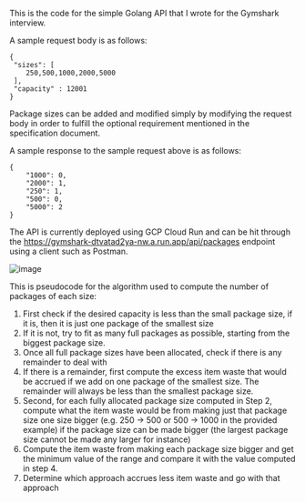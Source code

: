 This is the code for the simple Golang API that I wrote for the Gymshark interview.

A sample request body is as follows: 

```
{
 "sizes": [
    250,500,1000,2000,5000
 ],
 "capacity" : 12001
}
```

Package sizes can be added and modified simply by modifying the request body in order to fulfill the optional requirement mentioned in the specification document.

A sample response to the sample request above is as follows:

```
{
    "1000": 0,
    "2000": 1,
    "250": 1,
    "500": 0,
    "5000": 2
}
```

The API is currently deployed using GCP Cloud Run and can be hit through the https://gymshark-dtvatad2ya-nw.a.run.app/api/packages endpoint using a client such as Postman. 

![image](https://github.com/lochirin/obrien-sim-gymshark/assets/162650499/20ac76ba-34ab-44d7-832a-f3268e966f5b)

This is pseudocode for the algorithm used to compute the number of packages of each size: 

1. First check if the desired capacity is less than the small package size, if it is, then it is just one package of the smallest size
2. If it is not, try to fit as many full packages as possible, starting from the biggest package size.
3. Once all full package sizes have been allocated, check if there is any remainder to deal with
4. If there is a remainder, first compute the excess item waste that would be accrued if we add on one package of the smallest size. The remainder will always be less than the smallest package size. 
5. Second, for each fully allocated package size computed in Step 2, compute what the item waste would be from making just that package size one size bigger (e.g. 250 -> 500 or 500 -> 1000 in the provided example) if the package size can be made bigger (the largest package size cannot be made any larger for instance)
6. Compute the item waste from making each package size bigger and get the minimum value of the range and compare it with the value computed in step 4.
7. Determine which approach accrues less item waste and go with that approach
